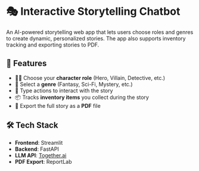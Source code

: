 # 🎭 Interactive Storytelling Chatbot

An AI-powered storytelling web app that lets users choose roles and genres to create dynamic, personalized stories. The app also supports inventory tracking and exporting stories to PDF.

## 🚀 Features

- 🧙‍♂️ Choose your **character role** (Hero, Villain, Detective, etc.)
- 🌌 Select a **genre** (Fantasy, Sci-Fi, Mystery, etc.)
- 📝 Type actions to interact with the story
- 📦 Tracks **inventory items** you collect during the story
- 📄 Export the full story as a **PDF** file


## 🛠️ Tech Stack

- **Frontend**: Streamlit
- **Backend**: FastAPI
- **LLM API**: [Together.ai](https://www.together.ai/)
- **PDF Export**: ReportLab




